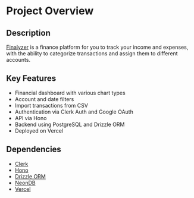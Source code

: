 # Project Overview
## Description
[Finalyzer]() is a finance platform for you to track your income and expenses, with the ability to categorize transactions and assign them to different accounts.

## Key Features
- Financial dashboard with various chart types
- Account and date filters
- Import transactions from CSV
- Authentication via Clerk Auth and Google OAuth
- API via Hono
- Backend using PostgreSQL and Drizzle ORM
- Deployed on Vercel

## Dependencies
- [Clerk](https://clerk.com/docs)
- [Hono](https://hono.dev/docs/)
- [Drizzle ORM](https://orm.drizzle.team/docs/overview)
- [NeonDB](https://neon.tech/)
- [Vercel](https://vercel.com/docs)